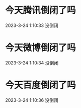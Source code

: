 # 今天腾讯倒闭了吗

2023-3-24 1:10:33 没倒闭

# 今天微博倒闭了吗

2023-3-24 1:10:34 没倒闭

# 今天百度倒闭了吗

2023-3-24 1:10:36 没倒闭

